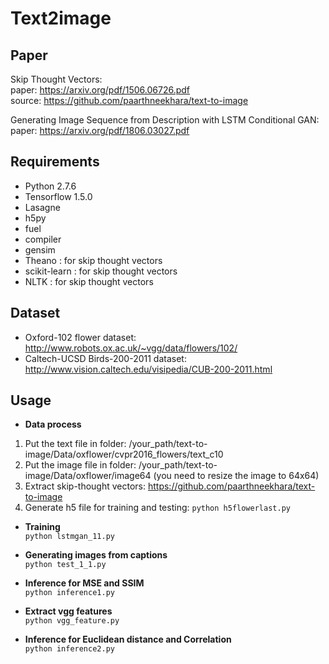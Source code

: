 # Text2image

## Paper
Skip Thought Vectors:  
        paper: https://arxiv.org/pdf/1506.06726.pdf  
        source: https://github.com/paarthneekhara/text-to-image  
    
Generating Image Sequence from Description with LSTM Conditional GAN:  
        paper: https://arxiv.org/pdf/1806.03027.pdf  
    
## Requirements  
* Python 2.7.6  
* Tensorflow 1.5.0   
* Lasagne
* h5py  
* fuel  
* compiler  
* gensim
* Theano : for skip thought vectors  
* scikit-learn : for skip thought vectors  
* NLTK : for skip thought vectors  

## Dataset  
* Oxford-102 flower dataset: http://www.robots.ox.ac.uk/~vgg/data/flowers/102/  
* Caltech-UCSD Birds-200-2011 dataset: http://www.vision.caltech.edu/visipedia/CUB-200-2011.html  

## Usage  
* __Data process__  
1. Put the text file in folder: /your_path/text-to-image/Data/oxflower/cvpr2016_flowers/text_c10  
2. Put the image file in folder: /your_path/text-to-image/Data/oxflower/image64 (you need to resize the image to 64x64)  
3. Extract skip-thought vectors: https://github.com/paarthneekhara/text-to-image  
4. Generate h5 file for training and testing: `python h5flowerlast.py`

* __Training__  
`python lstmgan_11.py`  

* __Generating images from captions__  
`python test_1_1.py`  

* __Inference for MSE and SSIM__  
`python inference1.py`  

* __Extract vgg features__  
`python vgg_feature.py`  

* __Inference for Euclidean distance and Correlation__  
`python inference2.py`





        
